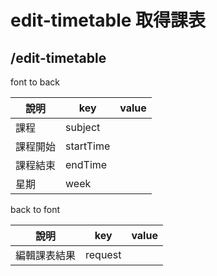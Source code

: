 # edit-timetable 取得課表
## /edit-timetable
font to back

| 說明     | key       | value |
| -------- | --------- | ----- |
| 課程     | subject   |       |
| 課程開始 | startTime |       |
| 課程結束 | endTime   |       |
| 星期     | week      |       |

back to font

| 說明         | key     | value |
| ------------ | ------- | ----- |
| 編輯課表結果 | request |       |
